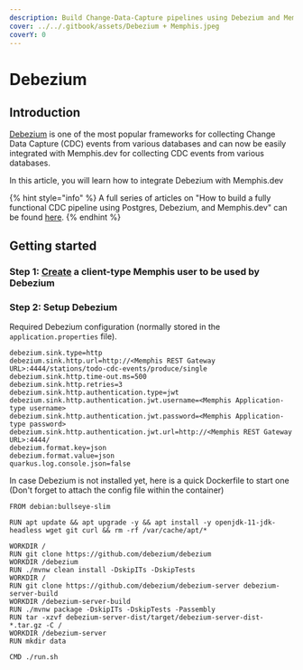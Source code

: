 ```yaml
---
description: Build Change-Data-Capture pipelines using Debezium and Memphis.dev
cover: ../../.gitbook/assets/Debezium + Memphis.jpeg
coverY: 0
---
```


# Debezium

## Introduction

[Debezium](https://debezium.io/) is one of the most popular frameworks for collecting Change Data Capture (CDC) events from various databases and can now be easily integrated with Memphis.dev for collecting CDC events from various databases.

In this article, you will learn how to integrate Debezium with Memphis.dev

{% hint style="info" %}
A full series of articles on "How to build a fully functional CDC pipeline using Postgres, Debezium, and Memphis.dev" can be found [here](https://memphis.dev/blog/part-1-integrating-debezium-server-and-memphis-dev-for-streaming-change-data-capture-cdc-events/).
{% endhint %}

## Getting started

### Step 1: [**Create**](../../dashboard-gui/users.md) **a client-type Memphis user to be used by Debezium**

### Step 2: Setup Debezium

Required Debezium configuration (normally stored in the `application.properties` file).

```
debezium.sink.type=http
debezium.sink.http.url=http://<Memphis REST Gateway URL>:4444/stations/todo-cdc-events/produce/single
debezium.sink.http.time-out.ms=500
debezium.sink.http.retries=3
debezium.sink.http.authentication.type=jwt
debezium.sink.http.authentication.jwt.username=<Memphis Application-type username>
debezium.sink.http.authentication.jwt.password=<Memphis Application-type password>
debezium.sink.http.authentication.jwt.url=http://<Memphis REST Gateway URL>:4444/
debezium.format.key=json
debezium.format.value=json
quarkus.log.console.json=false
```

In case Debezium is not installed yet, here is a quick Dockerfile to start one (Don't forget to attach the config file within the container)

```docker
FROM debian:bullseye-slim

RUN apt update && apt upgrade -y && apt install -y openjdk-11-jdk-headless wget git curl && rm -rf /var/cache/apt/*

WORKDIR /
RUN git clone https://github.com/debezium/debezium
WORKDIR /debezium
RUN ./mvnw clean install -DskipITs -DskipTests
WORKDIR /
RUN git clone https://github.com/debezium/debezium-server debezium-server-build
WORKDIR /debezium-server-build
RUN ./mvnw package -DskipITs -DskipTests -Passembly
RUN tar -xzvf debezium-server-dist/target/debezium-server-dist-*.tar.gz -C /
WORKDIR /debezium-server
RUN mkdir data

CMD ./run.sh
```
